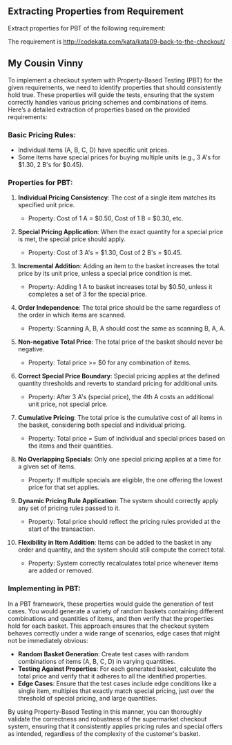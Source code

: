 ## Extracting Properties from Requirement

Extract properties for PBT of the following requirement:

The requirement is http://codekata.com/kata/kata09-back-to-the-checkout/

## My Cousin Vinny

To implement a checkout system with Property-Based Testing (PBT) for the given requirements, we need to identify properties that should consistently hold true. These properties will guide the tests, ensuring that the system correctly handles various pricing schemes and combinations of items. Here’s a detailed extraction of properties based on the provided requirements:

### Basic Pricing Rules:
- Individual items (A, B, C, D) have specific unit prices.
- Some items have special prices for buying multiple units (e.g., 3 A's for $1.30, 2 B's for $0.45).

### Properties for PBT:

1. **Individual Pricing Consistency**: The cost of a single item matches its specified unit price.
   - Property: Cost of 1 A = $0.50, Cost of 1 B = $0.30, etc.

2. **Special Pricing Application**: When the exact quantity for a special price is met, the special price should apply.
   - Property: Cost of 3 A's = $1.30, Cost of 2 B's = $0.45.

3. **Incremental Addition**: Adding an item to the basket increases the total price by its unit price, unless a special price condition is met.
   - Property: Adding 1 A to basket increases total by $0.50, unless it completes a set of 3 for the special price.

4. **Order Independence**: The total price should be the same regardless of the order in which items are scanned.
   - Property: Scanning A, B, A should cost the same as scanning B, A, A.

5. **Non-negative Total Price**: The total price of the basket should never be negative.
   - Property: Total price >= $0 for any combination of items.

6. **Correct Special Price Boundary**: Special pricing applies at the defined quantity thresholds and reverts to standard pricing for additional units.
   - Property: After 3 A's (special price), the 4th A costs an additional unit price, not special price.

7. **Cumulative Pricing**: The total price is the cumulative cost of all items in the basket, considering both special and individual pricing.
   - Property: Total price = Sum of individual and special prices based on the items and their quantities.

8. **No Overlapping Specials**: Only one special pricing applies at a time for a given set of items.
   - Property: If multiple specials are eligible, the one offering the lowest price for that set applies.

9. **Dynamic Pricing Rule Application**: The system should correctly apply any set of pricing rules passed to it.
   - Property: Total price should reflect the pricing rules provided at the start of the transaction.

10. **Flexibility in Item Addition**: Items can be added to the basket in any order and quantity, and the system should still compute the correct total.
    - Property: System correctly recalculates total price whenever items are added or removed.

### Implementing in PBT:

In a PBT framework, these properties would guide the generation of test cases. You would generate a variety of random baskets containing different combinations and quantities of items, and then verify that the properties hold for each basket. This approach ensures that the checkout system behaves correctly under a wide range of scenarios,  edge cases that might not be immediately obvious:

- **Random Basket Generation**: Create test cases with random combinations of items (A, B, C, D) in varying quantities.
- **Testing Against Properties**: For each generated basket, calculate the total price and verify that it adheres to all the identified properties.
- **Edge Cases**: Ensure that the test cases include edge conditions like a single item, multiples that exactly match special pricing, just over the threshold of special pricing, and large quantities.

By using Property-Based Testing in this manner, you can thoroughly validate the correctness and robustness of the supermarket checkout system, ensuring that it consistently applies pricing rules and special offers as intended, regardless of the complexity of the customer's basket.
